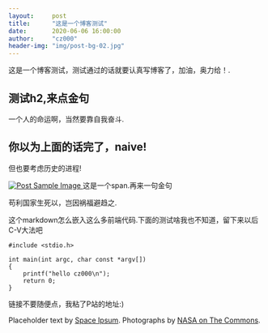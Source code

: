 ```yaml
---
layout:     post
title:      "这是一个博客测试"
date:       2020-06-06 16:00:00
author:     "cz000"
header-img: "img/post-bg-02.jpg"
---
```


<p>这是一个博客测试，测试通过的话就要认真写博客了，加油，奥力给！.</p>

<h2 class="section-heading">测试h2,来点金句</h2>

<p>一个人的命运啊，当然要靠自我奋斗.</p>


<h2 class="section-heading">你以为上面的话完了，naive!</h2>

<p>但也要考虑历史的进程!</p>

<a href="#">
    <img src="{{ site.baseurl }}/img/post-sample-image.jpg" alt="Post Sample Image">
</a>
<span class="caption text-muted">这是一个span.再来一句金句</span>

<p>苟利国家生死以，岂因祸福避趋之.</p>

<p>这个markdown怎么嵌入这么多前端代码.下面的测试啥我也不知道，留下来以后C-V大法吧</p>


```
#include <stdio.h>

int main(int argc, char const *argv[])
{
	printf("hello cz000\n");
	return 0;
}
```

<p>链接不要随便点，我粘了P站的地址:)</p>

<p>Placeholder text by <a href="http://spaceipsum.com/">Space Ipsum</a>. Photographs by <a href="https://www.flickr.com/photos/nasacommons/">NASA on The Commons</a>.</p>